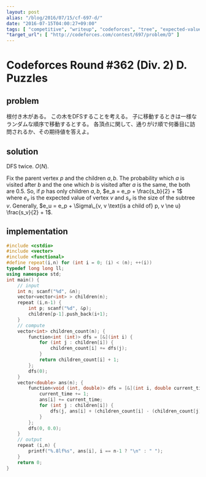 ```yaml
---
layout: post
alias: "/blog/2016/07/15/cf-697-d/"
date: "2016-07-15T04:00:27+09:00"
tags: [ "competitive", "writeup", "codeforces", "tree", "expected-value" ]
"target_url": [ "http://codeforces.com/contest/697/problem/D" ]
---
```


# Codeforces Round #362 (Div. 2) D. Puzzles

## problem

根付き木がある。
この木をDFSすることを考える。
子に移動するときは一様なランダムな順序で移動するとする。
各頂点に関して、通りがけ順で何番目に訪問されるか、その期待値を答えよ。

## solution

DFS twice. $O(N)$.

Fix the parent vertex $p$ and the children $a, b$.
The probability which $a$ is visited after $b$ and the one which $b$ is visited after $a$ is the same, the both are $0.5$.
So, if $p$ has only children $a, b$, $e_a = e_p + \frac{s_b}{2} + 1$ where $e_v$ is the expected value of vertex $v$ and $s_v$ is the size of the subtree $v$.
Generally, $e_u = e_p + \Sigma\_{v, v \text{is a child of} p, v \ne u} \frac{s_v}{2} + 1$.

## implementation

``` c++
#include <cstdio>
#include <vector>
#include <functional>
#define repeat(i,n) for (int i = 0; (i) < (n); ++(i))
typedef long long ll;
using namespace std;
int main() {
    // input
    int n; scanf("%d", &n);
    vector<vector<int> > children(n);
    repeat (i,n-1) {
        int p; scanf("%d", &p);
        children[p-1].push_back(i+1);
    }
    // compute
    vector<int> children_count(n); {
        function<int (int)> dfs = [&](int i) {
            for (int j : children[i]) {
                children_count[i] += dfs(j);
            }
            return children_count[i] + 1;
        };
        dfs(0);
    }
    vector<double> ans(n); {
        function<void (int, double)> dfs = [&](int i, double current_time) {
            current_time += 1;
            ans[i] += current_time;
            for (int j : children[i]) {
                dfs(j, ans[i] + (children_count[i] - (children_count[j]+1)) / 2.0);
            }
        };
        dfs(0, 0.0);
    }
    // output
    repeat (i,n) {
        printf("%.8lf%s", ans[i], i == n-1 ? "\n" : " ");
    }
    return 0;
}
```
